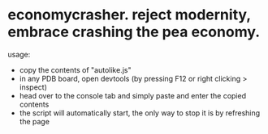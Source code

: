 # economycrasher. reject modernity, embrace crashing the pea economy.

usage:
- copy the contents of "autolike.js" 
- in any PDB board, open devtools (by pressing F12 or right clicking > inspect) 
- head over to the console tab and simply paste and enter the copied contents
- the script will automatically start, the only way to stop it is by refreshing the page
